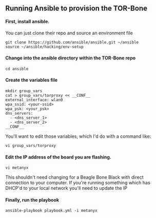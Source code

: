 Running Ansible to provision the TOR-Bone
-----------------------------------------

#### First, install ansible. 
You can just clone their repo and source an environment file

```
git clone https://github.com/ansible/ansible.git ~/ansible
source ~/ansible/hacking/env-setup
```

#### Change into the ansible directory within the TOR-Bone repo
```
cd ansible
```

#### Create the variables file
```
mkdir group_vars
cat > group_vars/torproxy << __CONF__
external_interface: wlan0
wpa_ssid: <your-ssid>
wpa_psk: <your_psk>
dns_servers: 
  - <dns_server_1>
  - <dns_server_2>
__CONF__
```
You'll want to edit those variables, which I'd do with a command like:
```
vi group_vars/torproxy
```

#### Edit the IP address of the board you are flashing.

```
vi metanyx 
```

This shouldn't need changing for a Beagle Bone Black with direct connection to your computer.
If you're running something which has DHCP'd to your local network you'll need to update the IP

#### Finally, run the playbook
```
ansible-playbook playbook.yml -i metanyx
```
